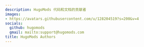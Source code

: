 ```yaml
---
description: HugoMods 代码和文档的贡献者
images:
- https://avatars.githubusercontent.com/u/128204519?s=200&v=4
socials:
  github: hugomods
  gmail: mailto:support@hugomods.com
title: HugoMods Authors
---
```

